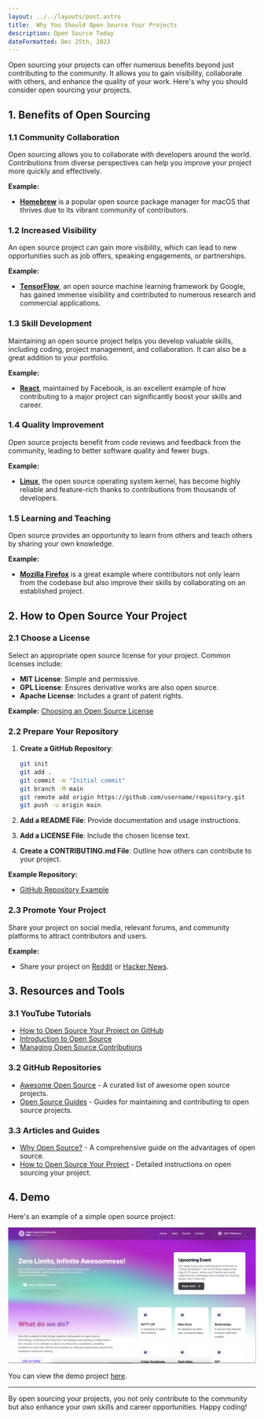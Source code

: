 ```yaml
---
layout: ../../layouts/post.astro
title:  Why You Should Open Source Your Projects
description: Open Source Today
dateFormatted: Dec 25th, 2023
---
```



Open sourcing your projects can offer numerous benefits beyond just contributing to the community. It allows you to gain visibility, collaborate with others, and enhance the quality of your work. Here's why you should consider open sourcing your projects.

## 1. **Benefits of Open Sourcing**

### 1.1 **Community Collaboration**

Open sourcing allows you to collaborate with developers around the world. Contributions from diverse perspectives can help you improve your project more quickly and effectively.

**Example:**
- **[Homebrew](https://github.com/Homebrew/homebrew-core)** is a popular open source package manager for macOS that thrives due to its vibrant community of contributors.

### 1.2 **Increased Visibility**

An open source project can gain more visibility, which can lead to new opportunities such as job offers, speaking engagements, or partnerships.

**Example:**
- **[TensorFlow](https://github.com/tensorflow/tensorflow)**, an open source machine learning framework by Google, has gained immense visibility and contributed to numerous research and commercial applications.

### 1.3 **Skill Development**

Maintaining an open source project helps you develop valuable skills, including coding, project management, and collaboration. It can also be a great addition to your portfolio.

**Example:**
- **[React](https://github.com/facebook/react)**, maintained by Facebook, is an excellent example of how contributing to a major project can significantly boost your skills and career.

### 1.4 **Quality Improvement**

Open source projects benefit from code reviews and feedback from the community, leading to better software quality and fewer bugs.

**Example:**
- **[Linux](https://github.com/torvalds/linux)**, the open source operating system kernel, has become highly reliable and feature-rich thanks to contributions from thousands of developers.

### 1.5 **Learning and Teaching**

Open source provides an opportunity to learn from others and teach others by sharing your own knowledge.

**Example:**
- **[Mozilla Firefox](https://github.com/mozilla/gecko-dev)** is a great example where contributors not only learn from the codebase but also improve their skills by collaborating on an established project.

## 2. **How to Open Source Your Project**

### 2.1 **Choose a License**

Select an appropriate open source license for your project. Common licenses include:

- **MIT License**: Simple and permissive.
- **GPL License**: Ensures derivative works are also open source.
- **Apache License**: Includes a grant of patent rights.

**Example:** [Choosing an Open Source License](https://opensource.org/licenses)

### 2.2 **Prepare Your Repository**

1. **Create a GitHub Repository**:

    ```sh
    git init
    git add .
    git commit -m "Initial commit"
    git branch -M main
    git remote add origin https://github.com/username/repository.git
    git push -u origin main
    ```

2. **Add a README File**: Provide documentation and usage instructions.

3. **Add a LICENSE File**: Include the chosen license text.

4. **Create a CONTRIBUTING.md File**: Outline how others can contribute to your project.

**Example Repository:**
- [GitHub Repository Example](https://github.com/username/repository)

### 2.3 **Promote Your Project**

Share your project on social media, relevant forums, and community platforms to attract contributors and users.

**Example:**
- Share your project on [Reddit](https://www.reddit.com/r/opensource/) or [Hacker News](https://news.ycombinator.com/).

## 3. **Resources and Tools**

### 3.1 **YouTube Tutorials**

- [How to Open Source Your Project on GitHub](https://www.youtube.com/watch?v=O_8hQo2vKzc)
- [Introduction to Open Source](https://www.youtube.com/watch?v=d3mW6d9i8uI)
- [Managing Open Source Contributions](https://www.youtube.com/watch?v=VjXEGQ2fj5g)

### 3.2 **GitHub Repositories**

- [Awesome Open Source](https://github.com/sindresorhus/awesome) - A curated list of awesome open source projects.
- [Open Source Guides](https://github.com/open-source-guides) - Guides for maintaining and contributing to open source projects.

### 3.3 **Articles and Guides**

- [Why Open Source?](https://opensource.com/resources/what-open-source) - A comprehensive guide on the advantages of open source.
- [How to Open Source Your Project](https://opensource.com/article/19/11/how-open-source-your-project) - Detailed instructions on open sourcing your project.

## 4. **Demo**

Here's an example of a simple open source project:

![alt text](image-3.png)

You can view the demo project [here](https://github.com/osc-vitap/OSC-Web).

---

By open sourcing your projects, you not only contribute to the community but also enhance your own skills and career opportunities. Happy coding!


